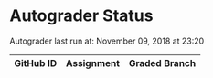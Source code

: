 # Autograder Status
Autograder last run at: November 09, 2018 at 23:20

| GitHub ID | Assignment | Graded Branch |
|-----------|------------|---------------|
